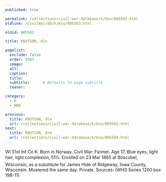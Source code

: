 ```yaml
---
published: true

permalink: /collections/civil-war-database/k/knu/005503.html
oldlink: /CivilWar/db/k/knu/005503.html

oldid: 005503

title: KNUTSON, Ole

pagelist:
  exclude: false
  order: 5503
  image: 
  alt:
  caption:
  title:
  subtitle:      # Defaults to page subtitle
  teaser:

category: 
  - K 
  - KNU

previous:
  title: KNUTSON, Ole
  url: /collections/civil-war-database/k/knu/005502.html  
next:
  title: KNUTSON, Orm
  url: /collections/civil-war-database/k/knu/005504.html   
---
```

WI 51st Inf Co K. Born in Norway. Civil War: Farmer. Age 17. Blue eyes, light hair, light complexion, 5&#146;1&frac12;&#148;. Enrolled on 23 Mar 1865 at Boscobel, Wisconsin, as a substitute for James Hide of Ridgeway, Iowa County, Wisconsin. Mustered the same day. Private. Sources: (WHS Series 1200 box 198-11)